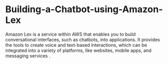 # Building-a-Chatbot-using-Amazon-Lex
Amazon Lex is a service within AWS that enables you to build conversational interfaces, such as chatbots, into applications. It provides the tools to create voice and text-based interactions, which can be integrated into a variety of platforms, like websites, mobile apps, and messaging services . 
